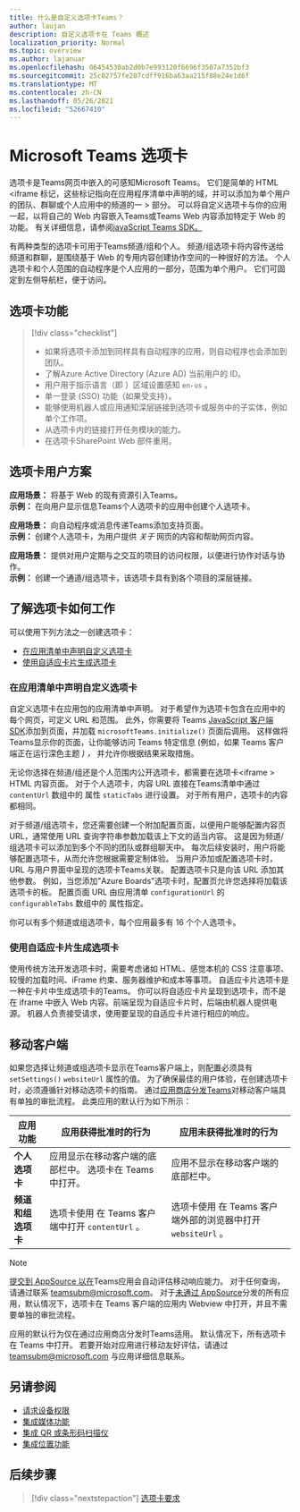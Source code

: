 ```yaml
---
title: 什么是自定义选项卡Teams？
author: laujan
description: 自定义选项卡在 Teams 概述
localization_priority: Normal
ms.topic: overview
ms.author: lajanuar
ms.openlocfilehash: 06454530ab2d0b7e993120f6696f3507a7352bf3
ms.sourcegitcommit: 25c02757fe207cdff916ba63aa215f88e24e1d6f
ms.translationtype: MT
ms.contentlocale: zh-CN
ms.lasthandoff: 05/26/2021
ms.locfileid: "52667410"
---
```

# <a name="microsoft-teams-tabs"></a>Microsoft Teams 选项卡

选项卡是Teams网页中嵌入的可感知Microsoft Teams。 它们是简单的 HTML <iframe 标记，这些标记指向在应用程序清单中声明的域，并可以添加为单个用户的团队、群聊或个人应用中的频道的一 \> 部分。 可以将自定义选项卡与你的应用一起，以将自己的 Web 内容嵌入Teams或Teams Web 内容添加特定于 Web 的功能。 有关详细信息，请参阅[javaScript Teams SDK。](/javascript/api/overview/msteams-client)

有两种类型的选项卡可用于Teams频道/组和个人。 频道/组选项卡将内容传送给频道和群聊，是围绕基于 Web 的专用内容创建协作空间的一种很好的方法。 个人选项卡和个人范围的自动程序是个人应用的一部分，范围为单个用户。 它们可固定到左侧导航栏，便于访问。

## <a name="tab-features"></a>选项卡功能

> [!div class="checklist"]
>
> * 如果将选项卡添加到同样具有自动程序的应用，则自动程序也会添加到团队。
> * 了解Azure Active Directory (Azure AD) 当前用户的 ID。
> * 用户用于指示语言（即 ）区域设置感知 `en-us` 。 
> * 单一登录 (SSO) 功能（如果受支持）。
> * 能够使用机器人或应用通知深层链接到选项卡或服务中的子实体，例如单个工作项。
> * 从选项卡内的链接打开任务模块的能力。
> * 在选项卡SharePoint Web 部件重用。

## <a name="tabs-user-scenarios"></a>选项卡用户方案

**应用场景：** 将基于 Web 的现有资源引入Teams。 \
**示例：** 在向用户显示信息Teams个人选项卡的应用中创建个人选项卡。

**应用场景：** 向自动程序或消息传递Teams添加支持页面。 \
**示例：** 创建个人选项卡，为用户提供 *关于* 网页的内容和帮助网页内容。

**应用场景：** 提供对用户定期与之交互的项目的访问权限，以便进行协作对话与协作。 \
**示例：** 创建一个通道/组选项卡，该选项卡具有到各个项目的深层链接。

## <a name="understand-how-tabs-work"></a>了解选项卡如何工作

可以使用下列方法之一创建选项卡：
* [在应用清单中声明自定义选项卡](#declare-custom-tab-in-app-manifest)
* [使用自适应卡片生成选项卡](#use-adaptive-card-to-build-tabs)

### <a name="declare-custom-tab-in-app-manifest"></a>在应用清单中声明自定义选项卡

自定义选项卡在应用包的应用清单中声明。 对于希望作为选项卡包含在应用中的每个网页，可定义 URL 和范围。 此外，你需要将 Teams [JavaScript 客户端 SDK](/javascript/api/overview/msteams-client)添加到页面，并加载 `microsoftTeams.initialize()` 页面后调用。 这样做将Teams显示你的页面，让你能够访问 Teams 特定信息 (例如，如果 Teams 客户端正在运行深色主题 *) ，* 并允许你根据结果采取措施。

无论你选择在频道/组还是个人范围内公开选项卡，都需要在选项卡<iframe \> HTML 内容页面。 [](~/tabs/how-to/create-tab-pages/content-page.md)对于个人选项卡，内容 URL 直接在Teams清单中通过 `contentUrl` 数组中的 属性 `staticTabs` 进行设置。 对于所有用户，选项卡的内容都相同。

对于频道/组选项卡，您还需要创建一个附加配置页面，以便用户能够配置内容页 URL，通常使用 URL 查询字符串参数加载该上下文的适当内容。 这是因为频道/组选项卡可以添加到多个不同的团队或群组聊天中。 每次后续安装时，用户将能够配置选项卡，从而允许您根据需要定制体验。 当用户添加或配置选项卡时，URL 与用户界面中呈现的选项卡Teams关联。 配置选项卡只是向该 URL 添加其他参数。 例如，当您添加"Azure Boards"选项卡时，配置页允许您选择将加载该选项卡的板。 配置页面 URL 由应用清单  `configurationUrl` 的 `configurableTabs` 数组中的 属性指定。

你可以有多个频道或组选项卡，每个应用最多有 16 个个人选项卡。


### <a name="use-adaptive-card-to-build-tabs"></a>使用自适应卡片生成选项卡

使用传统方法开发选项卡时，需要考虑诸如 HTML、感觉本机的 CSS 注意事项、较慢的加载时间、iFrame 约束、服务器维护和成本等事项。 自适应卡片选项卡是一种在卡片中生成选项卡的Teams。 你可以将自适应卡片呈现到选项卡，而不是在 iframe 中嵌入 Web 内容。前端呈现为自适应卡片时，后端由机器人提供电源。 机器人负责接受请求，使用要呈现的自适应卡片进行相应的响应。

## <a name="mobile-clients"></a>移动客户端

如果您选择让频道或组选项卡显示在Teams客户端上，则配置必须具有 `setSettings()` `websiteUrl` 属性的值。 为了确保最佳的用户体验，在创建选项卡时，必须遵循针对[](~/tabs/design/tabs-mobile.md)移动选项卡的指南。 通过[应用商店分发Teams](~/concepts/deploy-and-publish/appsource/publish.md)对移动客户端具有单独的审批流程。 此类应用的默认行为如下所示：

| **应用功能** | **应用获得批准时的行为** | **应用未获得批准时的行为** |
| --- | --- | --- |
| **个人选项卡** | 应用显示在移动客户端的底部栏中。 选项卡在 Teams 中打开。 | 应用不显示在移动客户端的底部栏中。 |
| **频道和组选项卡** | 选项卡使用 在 Teams 客户端中打开 `contentUrl` 。 | 选项卡使用 在 Teams 客户端外部的浏览器中打开 `websiteUrl` 。 |

> [!NOTE]
> [提交到 AppSource 以在](../concepts/deploy-and-publish/overview.md#publish-to-appsource)Teams应用会自动评估移动响应能力。 对于任何查询，请通过联系 teamsubm@microsoft.com。
> 对于[未通过 AppSource](../concepts/deploy-and-publish/overview.md)分发的所有应用，默认情况下，选项卡在 Teams 客户端的应用内 Webview 中打开，并且不需要单独的审批流程。
> 
> 应用的默认行为仅在通过应用商店分发时Teams适用。 默认情况下，所有选项卡在 Teams 中打开。
> 若要开始对应用进行移动友好评估，请通过 teamsubm@microsoft.com 与应用详细信息联系。

## <a name="see-also"></a>另请参阅

* [请求设备权限](../concepts/device-capabilities/native-device-permissions.md)
* [集成媒体功能](../concepts/device-capabilities/mobile-camera-image-permissions.md)
* [集成 QR 或条形码扫描仪](../concepts/device-capabilities/qr-barcode-scanner-capability.md)
* [集成位置功能](../concepts/device-capabilities/location-capability.md)

## <a name="next-step"></a>后续步骤

> [!div class="nextstepaction"]
> [选项卡要求](~/tabs/how-to/tab-requirements.md)
